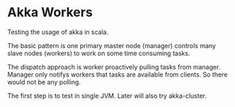 Akka Workers 
===========

Testing the usage of akka in scala.

The basic pattern is one primary master node (manager) controls many slave nodes (workers) to work on some time consuming tasks.

The dispatch approach is worker proactively pulling tasks from manager. Manager only notifys workers that tasks are available from clients. So there would not be any polling.

The first step is to test in single JVM. Later will also try akka-cluster.

